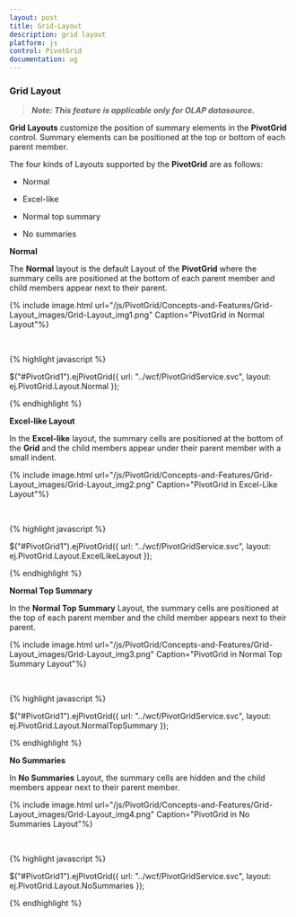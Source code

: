 ```yaml
---
layout: post
title: Grid-Layout
description: grid layout
platform: js
control: PivotGrid
documentation: ug
---
```


### Grid Layout

>_**Note: This feature is applicable only for OLAP datasource.**_

**Grid Layouts** customize the position of summary elements in the **PivotGrid** control. Summary elements can be positioned at the top or bottom of each parent member.

The four kinds of Layouts supported by the **PivotGrid** are as follows:

 * Normal

 * Excel-like

 * Normal top summary

 * No summaries

**Normal**

The **Normal** layout is the default Layout of the **PivotGrid** where the summary cells are positioned at the bottom of each parent member and child members appear next to their parent.

{% include image.html url="/js/PivotGrid/Concepts-and-Features/Grid-Layout_images/Grid-Layout_img1.png" Caption="PivotGrid in Normal Layout"%}

<br/>

{% highlight javascript %}

$("#PivotGrid1").ejPivotGrid({ url: "../wcf/PivotGridService.svc",
layout: ej.PivotGrid.Layout.Normal });

{% endhighlight %}


**Excel-like Layout**

In the **Excel-like** layout, the summary cells are positioned at the bottom of the **Grid** and the child members appear under their parent member with a small indent.

{% include image.html url="/js/PivotGrid/Concepts-and-Features/Grid-Layout_images/Grid-Layout_img2.png" Caption="PivotGrid in Excel-Like Layout"%}

<br/>

{% highlight javascript %}

$("#PivotGrid1").ejPivotGrid({ url: "../wcf/PivotGridService.svc",
layout: ej.PivotGrid.Layout.ExcelLikeLayout });


{% endhighlight %}

**Normal Top Summary**

In the **Normal Top Summary** Layout, the summary cells are positioned at the top of each parent member and the child member appears next to their parent.

{% include image.html url="/js/PivotGrid/Concepts-and-Features/Grid-Layout_images/Grid-Layout_img3.png" Caption="PivotGrid in Normal Top Summary Layout"%}

<br/>

{% highlight javascript %}

$("#PivotGrid1").ejPivotGrid({ url: "../wcf/PivotGridService.svc", 
layout: ej.PivotGrid.Layout.NormalTopSummary });


{% endhighlight %}

**No Summaries**

In **No Summaries** Layout, the summary cells are hidden and the child members appear next to their parent member.

{% include image.html url="/js/PivotGrid/Concepts-and-Features/Grid-Layout_images/Grid-Layout_img4.png" Caption="PivotGrid in No Summaries Layout"%}

<br/>

{% highlight javascript %}

$("#PivotGrid1").ejPivotGrid({ url: "../wcf/PivotGridService.svc", 
layout: ej.PivotGrid.Layout.NoSummaries });


{% endhighlight %}

